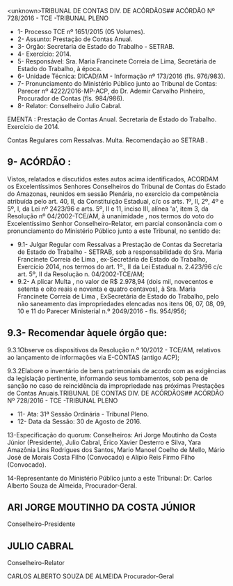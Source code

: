 &lt;unknown&gt;TRIBUNAL DE CONTAS DIV. DE ACÓRDÃOS## ACÓRDÃO Nº 728/2016 - TCE -TRIBUNAL PLENO

- 1- Processo TCE nº 1651/2015 (05 Volumes).
- 2- Assunto: Prestação de Contas Anual.
- 3- Órgão: Secretaria de Estado do Trabalho - SETRAB.
- 4- Exercício: 2014.
- 5-  Responsável: Sra.  Maria  Francinete  Correia  de  Lima,  Secretária  de  Estado  do Trabalho, à época.
- 6- Unidade Técnica: DICAD/AM - Informação nº 173/2016 (fls. 976/983).
- 7-  Pronunciamento  do Ministério Público  junto  ao Tribunal  de Contas: Parecer  nº 4222/2016-MP-ACP,  do  Dr.  Ademir  Carvalho  Pinheiro,  Procurador  de  Contas  (fls. 984/986).
- 8- Relator: Conselheiro Julio Cabral.

EMENTA :  Prestação  de  Contas  Anual.  Secretaria de Estado do Trabalho. Exercício de 2014.

Contas Regulares com Ressalvas. Multa. Recomendação ao SETRAB .

## 9- ACÓRDÃO :

Vistos, relatados e discutidos estes autos acima identificados, ACORDAM os Excelentíssimos Senhores Conselheiros do Tribunal de Contas do Estado do Amazonas, reunidos em sessão Plenária, no exercício da competência atribuída pelo  art.  40,  II, da Constituição Estadual, c/c os arts. 1º, II, 2º, 4º e 5º, I, da Lei nº 2423/96 e arts. 5º, II e 11, inciso  III,  alínea  'a',  item  3,  da  Resolução  nº  04/2002-TCE/AM, à  unanimidade ,  nos termos do voto do Excelentíssimo Senhor Conselheiro-Relator, em parcial consonância com o pronunciamento do Ministério Público junto a este Tribunal, no sentido de:

- 9.1- Julgar Regular com Ressalvas a Prestação de Contas da Secretaria de Estado do Trabalho - SETRAB, sob a responsabilidade do Sra. Maria Francinete Correia de Lima , ex-Secretária de Estado do Trabalho, Exercício 2014, nos termos do art. 1º., II da Lei Estadual n. 2.423/96 c/c art. 5º, II da Resolução n. 04/2002-TCE/AM;
- 9.2-  A plicar Multa , no valor de R$ 2.978,94 (dois mil, novecentos e setenta e oito  reais  e  noventa e quatro centavos), à Sra. Maria Francinete Correia de Lima ,  ExSecretária de Estado do Trabalho, pelo não saneamento das impropriedades elencadas nos itens 06, 07, 08, 09, 10 e 11 do Parecer Ministerial n.º 2049/2016 - fls. 954/956;

## 9.3- Recomendar àquele órgão que:

9.3.1Observe  os  dispositivos  da  Resolução  n.º  10/2012  -  TCE/AM, relativos ao lançamento de informações via E-CONTAS (antigo ACP);

9.3.2Elabore  o inventário  de  bens  patrimoniais  de  acordo  com  as exigências da legislação pertinente, informando seus tombamentos, sob pena de sanção no caso de reincidência da impropriedade nas próximas Prestações de Contas Anuais.TRIBUNAL DE CONTAS DIV. DE ACÓRDÃOS## ACÓRDÃO Nº 728/2016 - TCE -TRIBUNAL PLENO

- 11- Ata: 31ª Sessão Ordinária - Tribunal Pleno.
- 12- Data da Sessão: 30 de Agosto de 2016.

13-Especificação  do  quorum: Conselheiros: Ari Jorge  Moutinho  da  Costa  Júnior (Presidente), Julio Cabral, Érico Xavier Desterro e Silva, Yara  Amazônia Lins Rodrigues dos  Santos,  Mario Manoel  Coelho de Mello, Mário José  de Morais Costa  Filho (Convocado) e Alípio Reis Firmo Filho (Convocado).

14-Representante  do  Ministério  Público  junto  a  este  Tribunal: Dr.  Carlos  Alberto Souza de Almeida, Procurador-Geral.

## ARI JORGE MOUTINHO DA COSTA JÚNIOR

Conselheiro-Presidente

## JULIO CABRAL

Conselheiro-Relator

CARLOS ALBERTO SOUZA DE ALMEIDA Procurador-Geral